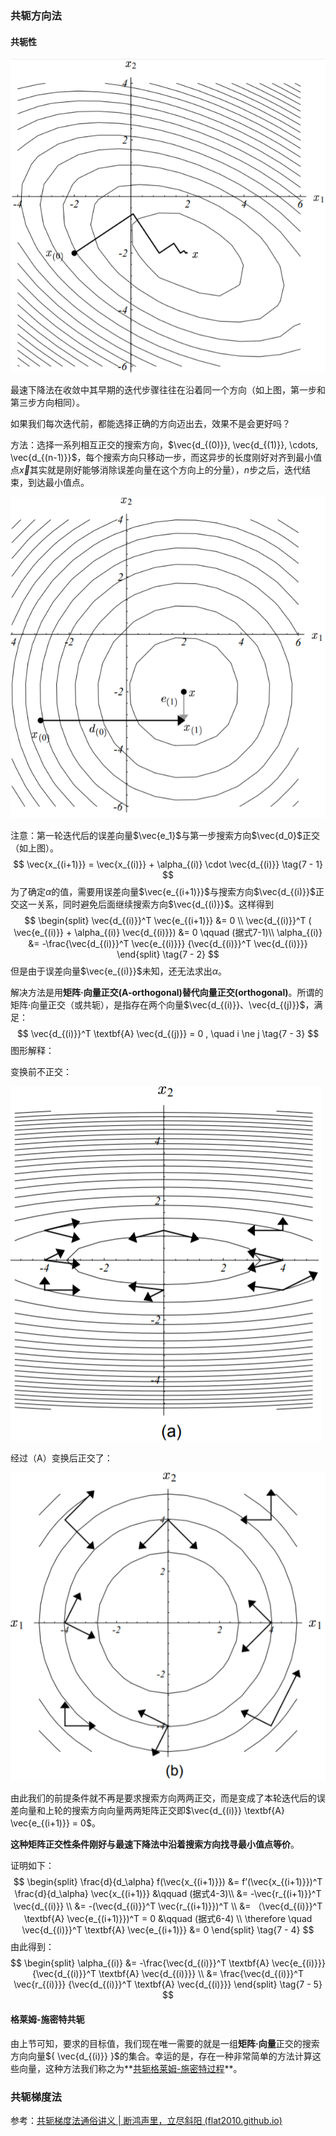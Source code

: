 ### 共轭方向法

#### 共轭性

![img](imags/最速下降法收敛过程示意图.png)

最速下降法在收敛中其早期的迭代步骤往往在沿着同一个方向（如上图，第一步和第三步方向相同）。

如果我们每次迭代前，都能选择正确的方向迈出去，效果不是会更好吗？

方法：选择一系列相互正交的搜索方向，$\vec{d_{(0)}}, \vec{d_{(1)}}, \cdots, \vec{d_{(n-1)}}$，每个搜索方向只移动一步，而这异步的长度刚好对齐到最小值点$\vec{x}$其实就是刚好能够消除误差向量在这个方向上的分量），$n$步之后，迭代结束，到达最小值点。

![img](imags/最速下降法优化方法示意图.png)

注意：第一轮迭代后的误差向量$\vec{e_1}$与第一步搜索方向$\vec{d_0}$正交（如上图）。
$$
\vec{x_{(i+1)}} = \vec{x_{(i)}} + \alpha_{(i)} \cdot \vec{d_{(i)}} 
\tag{7 - 1}
$$
为了确定$\alpha$的值，需要用误差向量$\vec{e_{(i+1)}}$与搜索方向$\vec{d_{(i)}}$正交这一关系，同时避免后面继续搜索方向$\vec{d_{(i)}}$。这样得到
$$
\begin{split} \vec{d_{(i)}}^T \vec{e_{(i+1)}} &= 0 \\ \vec{d_{(i)}}^T ( \vec{e_{(i)}} + \alpha_{(i)} \vec{d_{(i)}}) &= 0 \qquad (据式7-1)\\ \alpha_{(i)} &= -\frac{\vec{d_{(i)}}^T \vec{e_{(i)}}}  {\vec{d_{(i)}}^T \vec{d_{(i)}}} \end{split} \tag{7 - 2}
$$
但是由于误差向量$\vec{e_{(i)}}$未知，还无法求出$\alpha$。

解决方法是用**矩阵·向量正交(A-orthogonal)**替代**向量正交(orthogonal)**。所谓的矩阵·向量正交（或共轭），是指存在两个向量$\vec{d_{(i)}}、\vec{d_{(j)}}$，满足：
$$
\vec{d_{(i)}}^T \textbf{A} \vec{d_{(j)}} = 0 , \quad i \ne j \tag{7 - 3}
$$
图形解释：

变换前不正交：

![img](imags/与矩阵正交的向量示意图.png)

经过（A）变换后正交了：

![img](imags/变换过后的与矩阵正交的向量对示意图.png)

由此我们的前提条件就不再是要求搜索方向两两正交，而是变成了本轮迭代后的误差向量和上轮的搜索方向向量两两矩阵正交即$\vec{d_{(i)}} \textbf{A} \vec{e_{(i+1)}} = 0$。

**这种矩阵正交性条件刚好与最速下降法中沿着搜索方向找寻最小值点等价**。

证明如下：
$$
\begin{split} \frac{d}{d_\alpha} f(\vec{x_{(i+1)}}) &= f’(\vec{x_{(i+1)}})^T \frac{d}{d_\alpha} \vec{x_{(i+1)}} &\qquad (据式4-3)\\ &= -\vec{r_{(i+1)}}^T \vec{d_{(i)}} \\ &= -(\vec{d_{(i)}}^T \vec{r_{(i+1)}})^T \\ &= （\vec{d_{(i)}}^T \textbf{A} \vec{e_{(i+1)}})^T = 0 &\qquad (据式6-4) \\ \therefore \quad \vec{d_{(i)}}^T \textbf{A} \vec{e_{(i+1)}} &= 0 \end{split}  \tag{7 - 4}
$$
由此得到：
$$
\begin{split} \alpha_{(i)} &= -\frac{\vec{d_{(i)}}^T \textbf{A} \vec{e_{(i)}}} {\vec{d_{(i)}}^T \textbf{A} \vec{d_{(i)}}} \\ &= \frac{\vec{d_{(i)}}^T \vec{r_{(i)}}} {\vec{d_{(i)}}^T \textbf{A} \vec{d_{(i)}}} \end{split} \tag{7 - 5}
$$

#### 格莱姆-施密特共轭

由上节可知，要求的目标值，我们现在唯一需要的就是一组**矩阵·向量**正交的搜索方向向量${ \vec{d_{(i)}} }$的集合。幸运的是，存在一种非常简单的方法计算这些向量，这种方法我们称之为**[共轭格莱姆-施密特过程](https://en.wikipedia.org/wiki/Gram–Schmidt_process)**。

### 共轭梯度法



参考：[共轭梯度法通俗讲义 | 断鸿声里，立尽斜阳 (flat2010.github.io)](https://flat2010.github.io/2018/10/26/共轭梯度法通俗讲义/#译者后记)